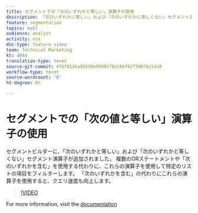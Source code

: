 ```yaml
---
title: セグメントでの「次のいずれかと等しい」演算子の使用
description: 「次のいずれかに等しい」および「次のいずれかに等しくない」セグメント演算子がセグメントビルダーに追加されました。 複数のOR文や「次のいずれかを含む」文を使用する代わりに、これらの演算子を使用して特定のリストの項目をフィルタリングします。 「次を含む」の代わりにこれらの演算子を使用すると、クエリ速度も向上します。
feature: segmentation
topics: null
audience: analyst
activity: use
doc-type: feature video
team: Technical Marketing
kt: 4844
translation-type: tm+mt
source-git-commit: 4f8f8145a9d559e99d01783c6bf62f590f6c5410
workflow-type: tm+mt
source-wordcount: '0'
ht-degree: 0%

---
```



# セグメントでの「次の値と等しい」演算子の使用

セグメントビルダーに、「次のいずれかと等しい」および「次のいずれかと等しくない」セグメント演算子が追加されました。 複数のORステートメントや「次のいずれかを含む」を使用する代わりに、これらの演算子を使用して特定のリストの項目をフィルターします。 「次のいずれかを含む」の代わりにこれらの演算子を使用すると、クエリ速度も向上します。

>[!VIDEO](https://video.tv.adobe.com/v/32960/?quality=12)

For more information, visit the [documentation](https://docs.adobe.com/content/help/en/analytics/components/segmentation/segment-reference/seg-operators.html)
